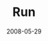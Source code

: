 ---
layout: music 
title: "Run"
date: 2008-05-29 
description: "Song from the \"Context\" series about running to those who are hurting."
audio: "http://s3.amazonaws.com/crossroadsaudiomessages/Run.mp3"
audio-duration: "05:13"
src: "http://s3.amazonaws.com/crossroads-media/images/legacy/content/runbanner.jpg"
---